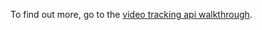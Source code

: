 To find out more, go to the [video tracking api walkthrough](https://developer.nomad-cms.com/docs/video-tracking-python).
